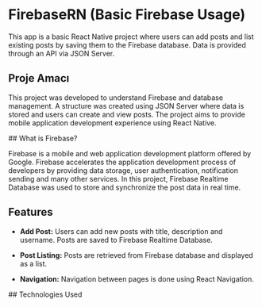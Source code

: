 # FirebaseRN (Basic Firebase Usage)

This app is a basic React Native project where users can add posts and list existing posts by saving them to the Firebase database. Data is provided through an API via JSON Server.

## Proje Amacı

This project was developed to understand Firebase and database management. A structure was created using JSON Server where data is stored and users can create and view posts. The project aims to provide mobile application development experience using React Native.

## What is Firebase?

Firebase is a mobile and web application development platform offered by Google. Firebase accelerates the application development process of developers by providing data storage, user authentication, notification sending and many other services. In this project, Firebase Realtime Database was used to store and synchronize the post data in real time.

## Features

- **Add Post:** Users can add new posts with title, description and username. Posts are saved to Firebase Realtime Database.

- **Post Listing:** Posts are retrieved from Firebase database and displayed as a list.

- **Navigation:** Navigation between pages is done using React Navigation.

## Technologies Used
